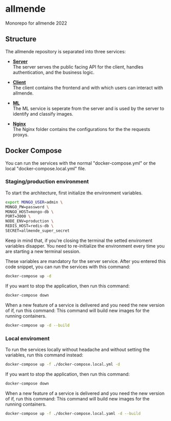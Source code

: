 # allmende

Monorepo for allmende 2022

## Structure

The allmende repository is separated into three services:

<ul>
<li>

**[Server](/server)**<br>
The server serves the public facing API for the client, handles authentication, and the business logic.

</li>
<li>

**[Client](/client)**<br>
The client contains the frontend and with which users can interact with allmende.

</li>
<li>

**[ML](/ml)**<br>
The ML service is seperate from the server and is used by the server to identify and classify images.

</li>

<li>

**[Nginx](/nginx)**<br>
The Nginx folder contains the configurations for the the requests proxys.
</li>

</ul>

## Docker Compose
You can run the services with the normal "docker-compose.yml" or the local "docker-compose.local.yml" file.

### Staging/production environment
To start the architecture, first initialize the environment variables.
```bash
export MONGO_USER=admin \
MONGO_PW=password \
MONGO_HOST=mongo-db \
PORT=3000 \
NODE_ENV=production \
REDIS_HOST=redis-db \
SECRET=allmende_super_secret
```
Keep in mind that, if you're closing the terminal the setted enviroment variables disapper. You need to re-initialize the environment every time you are starting a new terminal session.

These variables are mandatory for the server service. After you entered this code snippet, you can run the services with this command:
```bash
docker-compose up -d
```
If you want to stop the application, then run this command:
```bash
docker-compose down
```
When a new feature of a service is delivered and you need the new version of if, run this command:
This command will build new images for the running containers.
```bash
docker-compose up -d --build
```

### Local enviroment
To run the services locally without headache and without setting the variables, run this command instead:
```bash
docker-compose up -f ./docker-compose.local.yml -d
```
If you want to stop the application, then run this command:
```bash
docker-compose down
```
When a new feature of a service is delivered and you need the new version of if, run this command:
This command will build new images for the running containers.
```bash
docker-compose up -f ./docker-compose.local.yaml -d --build
```